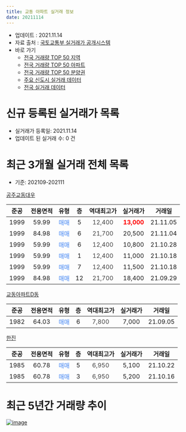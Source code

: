 ```yaml
---
title: 교동 아파트 실거래 정보
date: 20211114
---
```


* 업데이트 : 2021.11.14
* 자료 출처 : [국토교통부 실거래가 공개시스템](http://rt.molit.go.kr)
* 바로 가기
    * [전국 거래량 TOP 50 지역](https://apt-info.github.io/apt-trade-info/tr)
    * [전국 거래량 TOP 50 아파트](https://apt-info.github.io/apt-trade-info/ta)
    * [전국 거래량 TOP 50 분양권](https://apt-info.github.io/apt-trade-info/tb)
    * [주요 신도시 실거래 데이터](https://apt-info.github.io/apt-trade-info/newtown)
    * [전국 실거래 데이터](https://apt-info.github.io/apt-trade-info/all)



<script async src="https://pagead2.googlesyndication.com/pagead/js/adsbygoogle.js"></script>
<!-- 기본광고 -->
<ins class="adsbygoogle"
     style="display:block"
     data-ad-client="ca-pub-1142216861245946"
     data-ad-slot="4805727019"
     data-ad-format="auto"
     data-full-width-responsive="true"></ins>
<script>
     (adsbygoogle = window.adsbygoogle || []).push({});
</script>


# 신규 등록된 실거래가 목록

* 실거래가 등록일: 2021.11.14
* 업데이트 된 실거래 수: 0 건




<script async src="https://pagead2.googlesyndication.com/pagead/js/adsbygoogle.js"></script>
<!-- 기본광고 -->
<ins class="adsbygoogle"
     style="display:block"
     data-ad-client="ca-pub-1142216861245946"
     data-ad-slot="4805727019"
     data-ad-format="auto"
     data-full-width-responsive="true"></ins>
<script>
     (adsbygoogle = window.adsbygoogle || []).push({});
</script>


# 최근 3개월 실거래 전체 목록
* 기준: 202109-202111


[공주교동대우](https://search.naver.com/search.naver?query=%EA%B3%B5%EC%A3%BC%EA%B5%90%EB%8F%99%EB%8C%80%EC%9A%B0)

|준공|전용면적|유형|층|역대최고가|실거래가|거래일|
|:---:|:---:|:---:|:---:|:---:|:---:|:---:|
|1999|59.99|<span style="color:#4285F3">매매</span>|5|<span style="color:#444444">12,400</span>|<b><span style="color:#FF0000">13,000</span></b>|21.11.05|
|1999|84.98|<span style="color:#4285F3">매매</span>|6|<span style="color:#444444">21,700</span>|20,500|21.11.04|
|1999|59.99|<span style="color:#4285F3">매매</span>|6|<span style="color:#444444">12,400</span>|10,800|21.10.28|
|1999|59.99|<span style="color:#4285F3">매매</span>|1|<span style="color:#444444">12,400</span>|11,000|21.10.18|
|1999|59.99|<span style="color:#4285F3">매매</span>|7|<span style="color:#444444">12,400</span>|11,500|21.10.18|
|1999|84.98|<span style="color:#4285F3">매매</span>|12|<span style="color:#444444">21,700</span>|18,400|21.09.29|

[교동아파트D동](https://search.naver.com/search.naver?query=%EA%B5%90%EB%8F%99%EC%95%84%ED%8C%8C%ED%8A%B8D%EB%8F%99)

|준공|전용면적|유형|층|역대최고가|실거래가|거래일|
|:---:|:---:|:---:|:---:|:---:|:---:|:---:|
|1982|64.03|<span style="color:#4285F3">매매</span>|6|<span style="color:#444444">7,800</span>|7,000|21.09.05|

[한진](https://search.naver.com/search.naver?query=%ED%95%9C%EC%A7%84)

|준공|전용면적|유형|층|역대최고가|실거래가|거래일|
|:---:|:---:|:---:|:---:|:---:|:---:|:---:|
|1985|60.78|<span style="color:#4285F3">매매</span>|5|<span style="color:#444444">6,950</span>|5,100|21.10.22|
|1985|60.78|<span style="color:#4285F3">매매</span>|3|<span style="color:#444444">6,950</span>|5,200|21.10.16|



<script async src="https://pagead2.googlesyndication.com/pagead/js/adsbygoogle.js"></script>
<!-- 기본광고 -->
<ins class="adsbygoogle"
     style="display:block"
     data-ad-client="ca-pub-1142216861245946"
     data-ad-slot="4805727019"
     data-ad-format="auto"
     data-full-width-responsive="true"></ins>
<script>
     (adsbygoogle = window.adsbygoogle || []).push({});
</script>


# 최근 5년간 거래량 추이


<div style="width:100%;">
    <canvas id="deal_progress" height="200"></canvas>
</div>

<script>
new Chart(document.getElementById("deal_progress"), {
    type: 'line',
    data: {
        labels: ['16.01','16.02','16.03','16.04','16.05','16.06','16.07','16.08','16.09','16.10','16.11','16.12','17.01','17.02','17.03','17.04','17.05','17.06','17.07','17.09','17.10','17.11','17.12','18.01','18.02','18.03','18.04','18.05','18.06','18.07','18.08','18.09','18.10','18.11','18.12','19.01','19.02','19.03','19.04','19.07','19.09','19.10','19.11','19.12','20.01','20.02','20.03','20.04','20.06','20.07','20.08','20.09','20.10','20.11','20.12','21.02','21.03','21.04','21.05','21.07','21.08','21.09','21.10','21.11'],
        datasets: [{
            label: '매매/분양권',
            data: [1,0,1,2,0,2,2,1,3,2,2,2,3,2,3,3,3,3,6,1,3,6,3,3,2,4,1,3,2,3,1,1,1,1,3,1,2,2,3,0,5,2,3,1,0,5,2,2,4,0,6,5,2,5,3,6,2,1,3,4,1,2,5,2],
            borderColor: "rgba(66, 133, 243, 1)",
            backgroundColor: "rgba(66, 133, 243, 0.05)",
            borderWidth: 1,
            pointRadius: 0,
            fill: false,
            lineTension: 0
        },{
            label: '전/월세',
            data: [1,1,1,1,2,0,0,1,1,0,0,1,0,0,0,1,2,1,2,1,0,1,0,1,0,0,1,0,1,2,0,0,0,1,0,1,2,1,0,1,0,0,0,0,1,0,0,0,0,1,3,0,0,0,1,0,0,3,1,1,0,0,0,0],
            borderColor: "rgba(255, 90, 0, 1)",
            backgroundColor: "rgba(255, 90, 0, 0.05)",
            borderWidth: 1,
            pointRadius: 0,
            fill: false,
            lineTension: 0
        },{
            label: '합계',
            data: [2,1,2,3,2,2,2,2,4,2,2,3,3,2,3,4,5,4,8,2,3,7,3,4,2,4,2,3,3,5,1,1,1,2,3,2,4,3,3,1,5,2,3,1,1,5,2,2,4,1,9,5,2,5,4,6,2,4,4,5,1,2,5,2],
            borderColor: "rgba(0, 0, 0, 1)",
            backgroundColor: "rgba(0, 0, 0, 0.03)",
            borderWidth: 0.1,
            pointRadius: 0,
            fill: true,
            lineTension: 0
        }
        ]
    },
    options: {
        responsive: true,
        title: {
            display: false
        },
        tooltips: {
            mode: 'index',
            intersect: false
        },
        hover: {
            mode: 'nearest',
            intersect: true
        },
        scales: {
            xAxes: [{
                display: true,
                scaleLabel: {
                    display: true,
                    labelString: '년/월'
                }
            }],
            yAxes: [{
                display: true,
                ticks: {
                    suggestedMin: 0,
                },
                scaleLabel: {
                    display: true,
                    labelString: '실거래 수'
                }
            }]
        }
    }
});

</script>


[![image](https://apt-info.github.io/images/2020-01-03-apt-trade-info/1024x500.png)](https://play.google.com/store/apps/details?id=com.aptinfo.apttradeinfo)

